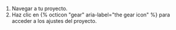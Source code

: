 1. Navegar a tu proyecto.
1. Haz clic en {% octicon "gear" aria-label="the gear icon" %} para acceder a los ajustes del proyecto.
